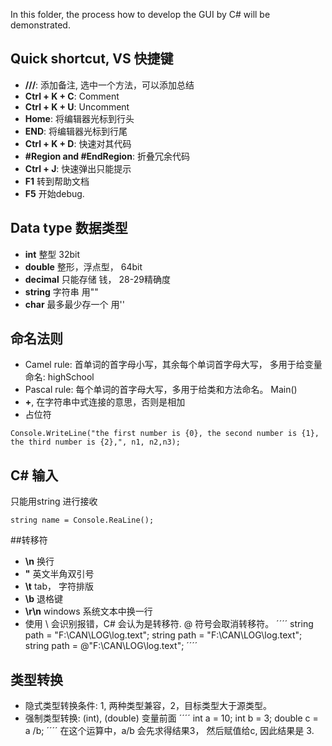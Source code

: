 In this folder, the process how to develop the GUI by C# will be demonstrated. 

## Quick shortcut, VS 快捷键
- **///**: 添加备注, 选中一个方法，可以添加总结
- **Ctrl + K + C**: Comment
- **Ctrl + K + U**: Uncomment
- **Home**: 将编辑器光标到行头
- **END**: 将编辑器光标到行尾
- **Ctrl + K + D**: 快速对其代码
- **#Region and #EndRegion**: 折叠冗余代码
- **Ctrl + J**: 快速弹出只能提示
- **F1** 转到帮助文档
- **F5** 开始debug.

## Data type 数据类型
- **int** 整型 32bit
- **double** 整形，浮点型， 64bit
- **decimal** 只能存储 钱， 28-29精确度
- **string** 字符串 用""
- **char** 最多最少存一个 用''
## 命名法则
- Camel rule: 首单词的首字母小写，其余每个单词首字母大写， 多用于给变量命名: highSchool
- Pascal rule: 每个单词的首字母大写，多用于给类和方法命名。 Main()
- **+**, 在字符串中式连接的意思，否则是相加
- 占位符
````
Console.WriteLine("the first number is {0}, the second number is {1}, the third number is {2},", n1, n2,n3);
````
## C# 输入
只能用string 进行接收
````
string name = Console.ReaLine();
````
##转移符
- **\n** 换行
- **\"** 英文半角双引号
- **\t** tab， 字符排版
- **\b**  退格键
- **\r\n** windows 系统文本中换一行
- 使用 \ 会识别报错，C# 会认为是转移符.
@ 符号会取消转移符。
´´´´
string path = "F:\CAN\LOG\log.text";
string path = "F:\\CAN\\LOG\\log.text";
string path = @"F:\\CAN\\LOG\\log.text";
´´´´

## 类型转换
- 隐式类型转换条件: 1, 两种类型兼容，2，目标类型大于源类型。
- 强制类型转换: (int), (double) 变量前面
´´´´
int a = 10;
int b = 3;
double c = a /b;
´´´´
在这个运算中，a/b 会先求得结果3， 然后赋值给c, 因此结果是 3.

